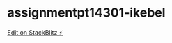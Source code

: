 # assignmentpt14301-ikebel

[Edit on StackBlitz ⚡️](https://stackblitz.com/edit/assignmentpt14301-ikebel)